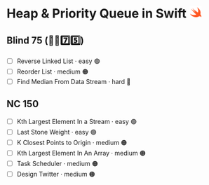 # Heap & Priority Queue in Swift <img src="../../assets/swiftLogo.png" style="height: 1em; vertical-align: top">

## Blind 75 (🧑‍🦯7️⃣5️⃣)
- [ ] Reverse Linked List · easy 🟢 
- [ ] Reorder List · medium 🟠
- [ ] Find Median From Data Stream · hard 🔴

## NC 150
- [ ] Kth Largest Element In a Stream · easy 🟢 
- [ ] Last Stone Weight · easy 🟢 
- [ ] K Closest Points to Origin · medium 🟠
- [ ] Kth Largest Element In An Array · medium 🟠
- [ ] Task Scheduler · medium 🟠
- [ ] Design Twitter · medium 🟠